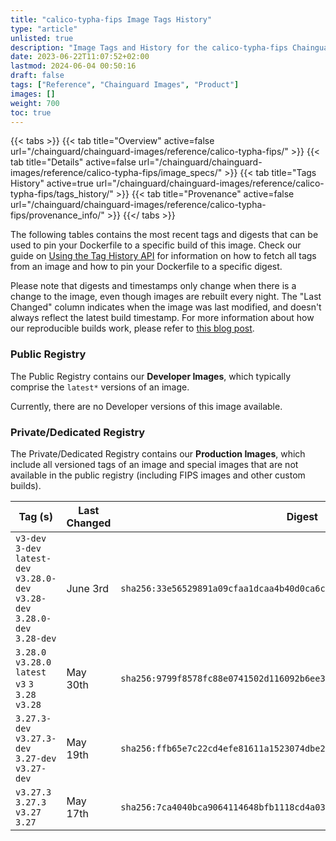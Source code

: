 ```yaml
---
title: "calico-typha-fips Image Tags History"
type: "article"
unlisted: true
description: "Image Tags and History for the calico-typha-fips Chainguard Image"
date: 2023-06-22T11:07:52+02:00
lastmod: 2024-06-04 00:50:16
draft: false
tags: ["Reference", "Chainguard Images", "Product"]
images: []
weight: 700
toc: true
---
```


{{< tabs >}}
{{< tab title="Overview" active=false url="/chainguard/chainguard-images/reference/calico-typha-fips/" >}}
{{< tab title="Details" active=false url="/chainguard/chainguard-images/reference/calico-typha-fips/image_specs/" >}}
{{< tab title="Tags History" active=true url="/chainguard/chainguard-images/reference/calico-typha-fips/tags_history/" >}}
{{< tab title="Provenance" active=false url="/chainguard/chainguard-images/reference/calico-typha-fips/provenance_info/" >}}
{{</ tabs >}}

The following tables contains the most recent tags and digests that can be used to pin your Dockerfile to a specific build of this image. Check our guide on [Using the Tag History API](/chainguard/chainguard-images/using-the-tag-history-api/) for information on how to fetch all tags from an image and how to pin your Dockerfile to a specific digest.

Please note that digests and timestamps only change when there is a change to the image, even though images are rebuilt every night. The "Last Changed" column indicates when the image was last modified, and doesn't always reflect the latest build timestamp. For more information about how our reproducible builds work, please refer to [this blog post](https://www.chainguard.dev/unchained/reproducing-chainguards-reproducible-image-builds).

### Public Registry
The Public Registry contains our **Developer Images**, which typically comprise the `latest*` versions of an image.

Currently, there are no Developer versions of this image available.

### Private/Dedicated Registry
The Private/Dedicated Registry contains our **Production Images**, which include all versioned tags of an image and special images that are not available in the public registry (including FIPS images and other custom builds).

| Tag (s)                                                                          | Last Changed | Digest                                                                    |
|----------------------------------------------------------------------------------|--------------|---------------------------------------------------------------------------|
|  `v3-dev` `3-dev` `latest-dev` `v3.28.0-dev` `v3.28-dev` `3.28.0-dev` `3.28-dev` | June 3rd     | `sha256:33e56529891a09cfaa1dcaa4b40d0ca6c5f8779abcf60a5d68d6352ae8b7cf15` |
|  `3.28.0` `v3.28.0` `latest` `v3` `3` `3.28` `v3.28`                             | May 30th     | `sha256:9799f8578fc88e0741502d116092b6ee36f59933868440a132844b133850b5c6` |
|  `3.27.3-dev` `v3.27.3-dev` `3.27-dev` `v3.27-dev`                               | May 19th     | `sha256:ffb65e7c22cd4efe81611a1523074dbe2e7be5994f23a0e873e37ba679221bcd` |
|  `v3.27.3` `3.27.3` `v3.27` `3.27`                                               | May 17th     | `sha256:7ca4040bca9064114648bfb1118cd4a03c18cc23d5a89ee61fe0c5bda8466f27` |

